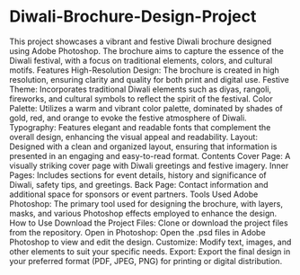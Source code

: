 # Diwali-Brochure-Design-Project
This project showcases a vibrant and festive Diwali brochure designed using Adobe Photoshop. The brochure aims to capture the essence of the Diwali festival, with a focus on traditional elements, colors, and cultural motifs.
Features
High-Resolution Design: The brochure is created in high resolution, ensuring clarity and quality for both print and digital use.
Festive Theme: Incorporates traditional Diwali elements such as diyas, rangoli, fireworks, and cultural symbols to reflect the spirit of the festival.
Color Palette: Utilizes a warm and vibrant color palette, dominated by shades of gold, red, and orange to evoke the festive atmosphere of Diwali.
Typography: Features elegant and readable fonts that complement the overall design, enhancing the visual appeal and readability.
Layout: Designed with a clean and organized layout, ensuring that information is presented in an engaging and easy-to-read format.
Contents
Cover Page: A visually striking cover page with Diwali greetings and festive imagery.
Inner Pages: Includes sections for event details, history and significance of Diwali, safety tips, and greetings.
Back Page: Contact information and additional space for sponsors or event partners.
Tools Used
Adobe Photoshop: The primary tool used for designing the brochure, with layers, masks, and various Photoshop effects employed to enhance the design.
How to Use
Download the Project Files: Clone or download the project files from the repository.
Open in Photoshop: Open the .psd files in Adobe Photoshop to view and edit the design.
Customize: Modify text, images, and other elements to suit your specific needs.
Export: Export the final design in your preferred format (PDF, JPEG, PNG) for printing or digital distribution.
